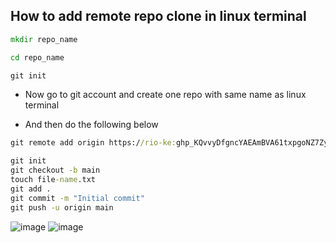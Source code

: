 How to add remote repo clone in linux terminal
---

```cmd
mkdir repo_name
```
```cmd
cd repo_name
```
```cmd
git init
```

* Now go to git account and create one repo with same name as linux terminal

* And then do the following below
```cmd
git remote add origin https://rio-ke: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@github.com/rio-ke/{repo_name}.git
```

```cmd
git init
git checkout -b main
touch file-name.txt
git add .
git commit -m "Initial commit"
git push -u origin main
```

![image](https://github.com/rio-ke/workman/assets/88568938/c49455e7-9784-458b-879e-838d2fa32296)
![image](https://github.com/rio-ke/workman/assets/88568938/3f931451-c83b-4336-9cf5-81b0cc463138)

